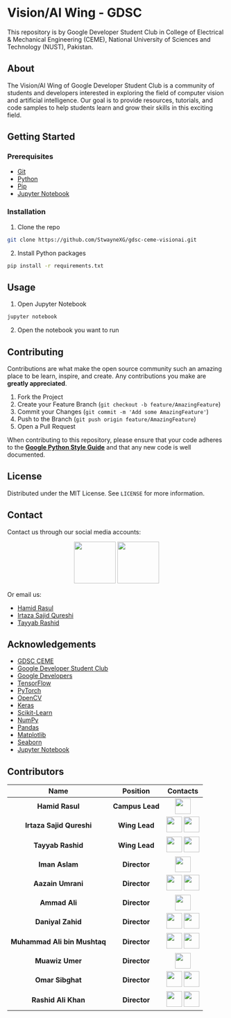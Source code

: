 # Vision/AI Wing - GDSC

This repository is by Google Developer Student Club in College of Electrical & Mechanical Engineering (CEME), National University of Sciences and Technology (NUST), Pakistan.

## About

The Vision/AI Wing of Google Developer Student Club is a community of students and developers interested in exploring the field of computer vision and artificial intelligence. Our goal is to provide resources, tutorials, and code samples to help students learn and grow their skills in this exciting field.

## Getting Started

### Prerequisites

- [Git](https://git-scm.com/downloads)
- [Python](https://www.python.org/downloads/)
- [Pip](https://pip.pypa.io/en/stable/installing/)
- [Jupyter Notebook](https://jupyter.org/install)

### Installation

1. Clone the repo

```bash
git clone https://github.com/StwayneXG/gdsc-ceme-visionai.git
```

2. Install Python packages

```bash
pip install -r requirements.txt
```

## Usage

1. Open Jupyter Notebook

```bash
jupyter notebook
```

2. Open the notebook you want to run

## Contributing

Contributions are what make the open source community such an amazing place to be learn, inspire, and create. Any contributions you make are **greatly appreciated**.

1. Fork the Project
2. Create your Feature Branch (`git checkout -b feature/AmazingFeature`)
3. Commit your Changes (`git commit -m 'Add some AmazingFeature'`)
4. Push to the Branch (`git push origin feature/AmazingFeature`)
5. Open a Pull Request

When contributing to this repository, please ensure that your code adheres to the <u>[**Google Python Style Guide**](https://google.github.io/styleguide/pyguide.html)</u> and that any new code is well documented.

## License

Distributed under the MIT License. See `LICENSE` for more information.

## Contact

Contact us through our social media accounts:
<center>
<a href = "https://www.facebook.com/dscceme/"><img src = "https://www.iconninja.com/files/119/402/387/facebook-circle-social-share-circular-media-icon.svg" width="96" height = "96"/></a> <a href = "https://pk.linkedin.com/company/google-developer-s-student-s-club-ceme-nust"><img src = "http://www.iconninja.com/files/863/607/751/network-linkedin-social-connection-circular-circle-media-icon.svg" width="96" height="96"/></a>
</center>

Or email us:

- [Hamid Rasul](mailto:<rasulhamid0@gmail.com>)
- [Irtaza Sajid Qureshi](mailto:<stwaynexg@gmail.com>)
- [Tayyab Rashid](mailto:<mtayyabrashid.tr@gmail.com>)

## Acknowledgements

- [GDSC CEME](https://gdsc.community.dev/national-university-of-sciences-and-technology-nust-ceme/)
- [Google Developer Student Club](https://developers.google.com/community/dsc)
- [Google Developers](https://developers.google.com/)
- [TensorFlow](https://www.tensorflow.org/)
- [PyTorch](https://pytorch.org/)
- [OpenCV](https://opencv.org/)
- [Keras](https://keras.io/)
- [Scikit-Learn](https://scikit-learn.org/stable/)
- [NumPy](https://numpy.org/)
- [Pandas](https://pandas.pydata.org/)
- [Matplotlib](https://matplotlib.org/)
- [Seaborn](https://seaborn.pydata.org/)
- [Jupyter Notebook](https://jupyter.org/)

## Contributors

Name            | Position            | Contacts 
:-----:|:-------------------------:|:-------------------------:
| **Hamid Rasul**  | **Campus Lead** | <!-- <a href = "https://github.com/jogendra"><img src = "http://www.iconninja.com/files/241/825/211/round-collaboration-social-github-code-circle-network-icon.svg" width="36" height = "36"/></a> --> <a href = "https://www.linkedin.com/in/hamid-rasul-773407179/"><img src = "http://www.iconninja.com/files/863/607/751/network-linkedin-social-connection-circular-circle-media-icon.svg" width="36" height="36"/></a>
| **Irtaza Sajid Qureshi**  | **Wing Lead** | <a href = "https://github.com/StwayneXG"><img src = "http://www.iconninja.com/files/241/825/211/round-collaboration-social-github-code-circle-network-icon.svg" width="36" height = "36"/></a> <a href = "https://www.linkedin.com/in/irtaza-sajid/"><img src = "http://www.iconninja.com/files/863/607/751/network-linkedin-social-connection-circular-circle-media-icon.svg" width="36" height="36"/></a>
| **Tayyab Rashid**  | **Wing Lead** | <a href = "https://github.com/Ifera"><img src = "http://www.iconninja.com/files/241/825/211/round-collaboration-social-github-code-circle-network-icon.svg" width="36" height = "36"/></a> <a href = "https://www.linkedin.com/in/tayyabrashid-tr/"><img src = "http://www.iconninja.com/files/863/607/751/network-linkedin-social-connection-circular-circle-media-icon.svg" width="36" height="36"/></a>
| **Iman Aslam**  | **Director** | <!-- <a href = "https://github.com/jogendra"><img src = "http://www.iconninja.com/files/241/825/211/round-collaboration-social-github-code-circle-network-icon.svg" width="36" height = "36"/></a> --> <a href = "https://www.linkedin.com/in/iman-aslam-843a94213/"><img src = "http://www.iconninja.com/files/863/607/751/network-linkedin-social-connection-circular-circle-media-icon.svg" width="36" height="36"/></a> |
**Aazain Umrani**  | **Director** | <a href = "https://github.com/AazainUmrani"><img src = "http://www.iconninja.com/files/241/825/211/round-collaboration-social-github-code-circle-network-icon.svg" width="36" height = "36"/></a> <a href = "https://www.linkedin.com/in/aazain-umrani-494578241/"><img src = "http://www.iconninja.com/files/863/607/751/network-linkedin-social-connection-circular-circle-media-icon.svg" width="36" height="36"/></a>
| **Ammad Ali**  | **Director** | <a href = "https://github.com/Ammad310"><img src = "http://www.iconninja.com/files/241/825/211/round-collaboration-social-github-code-circle-network-icon.svg" width="36" height = "36"/></a> | <!-- <a href = "https://www.linkedin.com/in/jogendrasingh24/"><img src = "http://www.iconninja.com/files/863/607/751/network-linkedin-social-connection-circular-circle-media-icon.svg" width="36" height="36"/></a> -->
| **Daniyal Zahid**  | **Director** | <a href = "https://github.com/dani15-stack"><img src = "http://www.iconninja.com/files/241/825/211/round-collaboration-social-github-code-circle-network-icon.svg" width="36" height = "36"/></a> <a href = "https://www.linkedin.com/in/daniyal-zahid-28535a179/"><img src = "http://www.iconninja.com/files/863/607/751/network-linkedin-social-connection-circular-circle-media-icon.svg" width="36" height="36"/></a>
| **Muhammad Ali bin Mushtaq**  | **Director** | <a href = "https://github.com/mamushtaq"><img src = "http://www.iconninja.com/files/241/825/211/round-collaboration-social-github-code-circle-network-icon.svg" width="36" height = "36"/></a> <a href = "https://www.linkedin.com/in/mamushtaq/"><img src = "http://www.iconninja.com/files/863/607/751/network-linkedin-social-connection-circular-circle-media-icon.svg" width="36" height="36"/></a>
| **Muawiz Umer**  | **Director** | <a href = "https://github.com/Muawizodux"><img src = "http://www.iconninja.com/files/241/825/211/round-collaboration-social-github-code-circle-network-icon.svg" width="36" height = "36"/></a> | <!--<a href = "https://www.linkedin.com/in/jogendrasingh24/"><img src = "http://www.iconninja.com/files/863/607/751/network-linkedin-social-connection-circular-circle-media-icon.svg" width="36" height="36"/></a> -->
| **Omar Sibghat**  | **Director** | <a href = "https://github.com/Omar20615"><img src = "http://www.iconninja.com/files/241/825/211/round-collaboration-social-github-code-circle-network-icon.svg" width="36" height = "36"/></a> <a href = "https://www.linkedin.com/in/omar-sibghat-037180210/"><img src = "http://www.iconninja.com/files/863/607/751/network-linkedin-social-connection-circular-circle-media-icon.svg" width="36" height="36"/></a>
| **Rashid Ali Khan**  | **Director** | <a href = "https://github.com/RexRashid"><img src = "http://www.iconninja.com/files/241/825/211/round-collaboration-social-github-code-circle-network-icon.svg" width="36" height = "36"/></a> <a href = "https://www.linkedin.com/in/muhammad-rashid-ali-khan/"><img src = "http://www.iconninja.com/files/863/607/751/network-linkedin-social-connection-circular-circle-media-icon.svg" width="36" height="36"/></a>